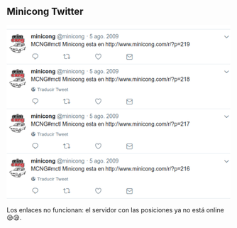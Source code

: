 ## Minicong Twitter<!-- .element: class="hidden" -->

![minicong](media/minicong_twitter.png "minicong")

Los enlaces no funcionan: el servidor con las posiciones ya no está online 😪😪.